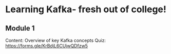 # Learning Kafka- fresh out of college!


## Module 1
Content: Overview of key Kafka concepts
Quiz: https://forms.gle/KrBdjL6CUjwQDfzw5
